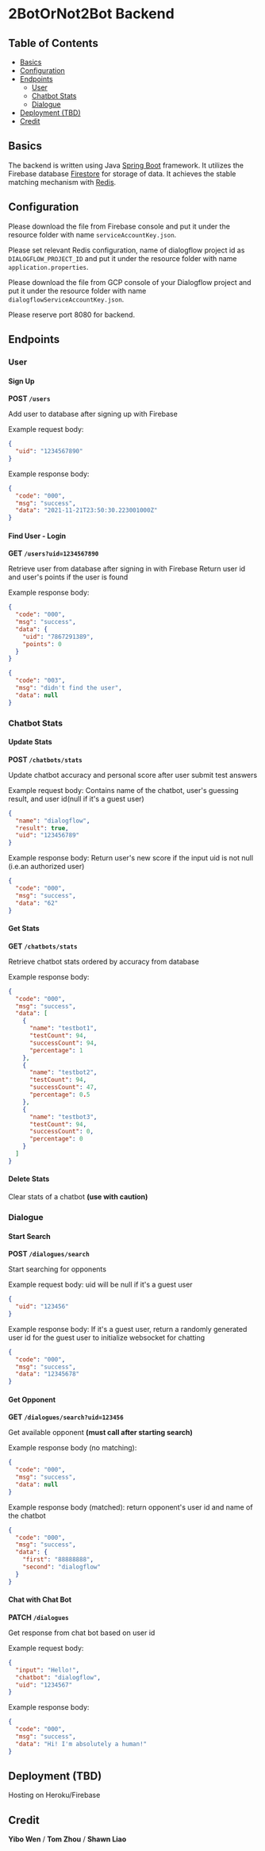 # 2BotOrNot2Bot Backend

##  Table of Contents
- [Basics](#basics)
- [Configuration](#configuration)
- [Endpoints](#endpoints)
    - [User](#user)
    - [Chatbot Stats](#chatbot-stats)
    - [Dialogue](#dialogue)
- [Deployment (TBD)](#deployment-tbd)
- [Credit](#credit)

## Basics
The backend is written using Java [Spring Boot](https://spring.io/projects/spring-boot) framework.
It utilizes the Firebase database [Firestore](https://firebase.google.com/docs/firestore) for storage of data.
It achieves the stable matching mechanism with [Redis](https://redis.io/).

## Configuration
Please download the file from Firebase console and put it under the resource folder with name `serviceAccountKey.json`.

Please set relevant Redis configuration, name of dialogflow project id as `DIALOGFLOW_PROJECT_ID` and put it under the 
resource folder with name `application.properties`.

Please download the file from GCP console of your Dialogflow project and put it under the resource folder with 
name `dialogflowServiceAccountKey.json`.

Please reserve port 8080 for backend.

## Endpoints

### User
#### Sign Up

**POST `/users`**

Add user to database after signing up with Firebase

Example request body:
```json
{
  "uid": "1234567890"
}
```

Example response body:
```json
{
  "code": "000",
  "msg": "success",
  "data": "2021-11-21T23:50:30.223001000Z"
}
```

#### Find User - Login

**GET `/users?uid=1234567890`**

Retrieve user from database after signing in with Firebase
Return user id and user's points if the user is found

Example response body:
```json
{
  "code": "000",
  "msg": "success",
  "data": {
    "uid": "7867291389",
    "points": 0
  }
}
```
```json
{
  "code": "003",
  "msg": "didn't find the user",
  "data": null
}
```


### Chatbot Stats
#### Update Stats

**POST `/chatbots/stats`**

Update chatbot accuracy and personal score after user submit test answers

Example request body: 
Contains name of the chatbot, user's guessing result, and user id(null if it's a guest user)

```json
{
  "name": "dialogflow",
  "result": true,
  "uid": "123456789"
}
```

Example response body:
Return user's new score if the input uid is not null (i.e.an authorized user)
```json
{
  "code": "000",
  "msg": "success",
  "data": "62"
}
```

#### Get Stats

**GET `/chatbots/stats`**

Retrieve chatbot stats ordered by accuracy from database

Example response body:
```json
{
  "code": "000",
  "msg": "success",
  "data": [
    {
      "name": "testbot1",
      "testCount": 94,
      "successCount": 94,
      "percentage": 1
    },
    {
      "name": "testbot2",
      "testCount": 94,
      "successCount": 47,
      "percentage": 0.5
    },
    {
      "name": "testbot3",
      "testCount": 94,
      "successCount": 0,
      "percentage": 0
    }
  ]
}
```

#### Delete Stats
Clear stats of a chatbot **(use with caution)**

### Dialogue
#### Start Search

**POST `/dialogues/search`**

Start searching for opponents

Example request body:
uid will be null if it's a guest user

```json
{
  "uid": "123456"
}
```

Example response body:
If it's a guest user, return a randomly generated user id for the guest user to initialize websocket for chatting

```json
{
  "code": "000",
  "msg": "success",
  "data": "12345678"
}
```

#### Get Opponent

**GET `/dialogues/search?uid=123456`**

Get available opponent **(must call after starting search)**

Example response body (no matching):
```json
{
  "code": "000",
  "msg": "success",
  "data": null
}
```

Example response body (matched): return opponent's user id and name of the chatbot

```json
{
  "code": "000",
  "msg": "success",
  "data": {
    "first": "88888888",
    "second": "dialogflow"
  }
}
```

#### Chat with Chat Bot

**PATCH `/dialogues`**

Get response from chat bot based on user id

Example request body:
```json
{
  "input": "Hello!",
  "chatbot": "dialogflow",
  "uid": "1234567"
}
```

Example response body:
```json
{
  "code": "000",
  "msg": "success",
  "data": "Hi! I'm absolutely a human!"
}
```

## Deployment (TBD)
Hosting on Heroku/Firebase

## Credit
**Yibo Wen** /
**Tom Zhou** /
**Shawn Liao**
